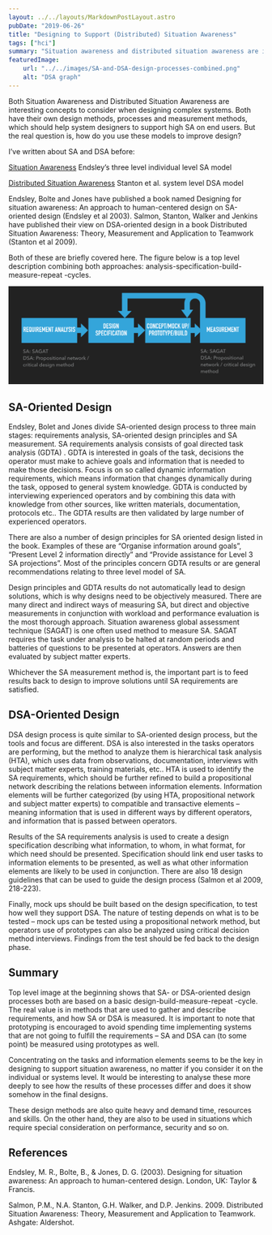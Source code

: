 ```yaml
---
layout: ../../layouts/MarkdownPostLayout.astro
pubDate: "2019-06-26"
title: "Designing to Support (Distributed) Situation Awareness"
tags: ["hci"]
summary: "Situation awareness and distributed situation awareness are interesting concepts, but how does it map to the real world? How can we as designers take the concept and use it to guide our designs, to support rather than hinder the situation awareness of the end users?"
featuredImage: 
    url: "../../images/SA-and-DSA-design-processes-combined.png"
    alt: "DSA graph"
---
```

Both Situation Awareness and Distributed Situation Awareness are interesting concepts to consider when designing complex systems. Both have their own design methods, processes and measurement methods, which should help system designers to support high SA on end users. But the real question is, how do you use these models to improve design?

I’ve written about SA and DSA before:

[Situation Awareness](/writings/situation-awareness)
Endsley’s three level individual level SA model

[Distributed Situation Awareness](/writings/distributed-situation-awareness-dsa)
Stanton et al. system level DSA model

Endsley, Bolte and Jones have published a book named Designing for situation awareness: An approach to human-centered design on SA-oriented design (Endsley et al 2003). Salmon, Stanton, Walker and Jenkins have published their view on DSA-oriented design in a book Distributed Situation Awareness: Theory, Measurement and Application to Teamwork (Stanton et al 2009).

Both of these are briefly covered here. The figure below is a top level description combining both approaches: analysis-specification-build-measure-repeat -cycles.

![Top-level description combining results from SA-oriented design and DSA-oriented de-sign, derived from Endsley et al (2003) and Salmon et al (2009)](../../images/SA-and-DSA-design-processes-combined.png)

## SA-Oriented Design

Endsley, Bolet and Jones divide SA-oriented design process to three main stages: requirements analysis, SA-oriented design principles and SA measurement. SA requirements analysis consists of goal directed task analysis (GDTA) . GDTA is interested in goals of the task, decisions the operator must make to achieve goals and information that is needed to make those decisions. Focus is on so called dynamic information requirements, which means information that changes dynamically during the task, opposed to general system knowledge. GDTA is conducted by interviewing experienced operators and by combining this data with knowledge from other sources, like written materials, documentation, protocols etc.. The GDTA results are then validated by large number of experienced operators.

There are also a number of design principles for SA oriented design listed in the book. Examples of these are “Organise information around goals”, “Present Level 2 information directly” and “Provide assistance for Level 3 SA projections”. Most of the principles concern GDTA results or are general recommendations relating to three level model of SA.

Design principles and GDTA results do not automatically lead to design solutions, which is why designs need to be objectively measured. There are many direct and indirect ways of measuring SA, but direct and objective measurements in conjunction with workload and performance evaluation is the most thorough approach. Situation awareness global assessment technique (SAGAT) is one often used method to measure SA. SAGAT requires the task under analysis to be halted at random periods and batteries of questions to be presented at operators. Answers are then evaluated by subject matter experts.

Whichever the SA measurement method is, the important part is to feed results back to design to improve solutions until SA requirements are satisfied.

## DSA-Oriented Design

DSA design process is quite similar to SA-oriented design process, but the tools and focus are different. DSA is also interested in the tasks operators are performing, but the method to analyze them is hierarchical task analysis (HTA), which uses data from observations, documentation, interviews with subject matter experts, training materials, etc.. HTA is used to identify the SA requirements, which should be further refined to build a propositional network describing the relations between information elements. Information elements will be further categorized (by using HTA, propositional network and subject matter experts) to compatible and transactive elements – meaning information that is used in different ways by different operators, and information that is passed between operators.

Results of the SA requirements analysis is used to create a design specification describing what information, to whom, in what format, for which need should be presented. Specification should link end user tasks to information elements to be presented, as well as what other information elements are likely to be used in conjunction. There are also 18 design guidelines that can be used to guide the design process (Salmon et al 2009, 218-223).

Finally, mock ups should be built based on the design specification, to test how well they support DSA. The nature of testing depends on what is to be tested – mock ups can be tested using a propositional network method, but operators use of prototypes can also be analyzed using critical decision method interviews. Findings from the test should be fed back to the design phase.

## Summary

Top level image at the beginning shows that SA- or DSA-oriented design processes both are based on a basic design-build-measure-repeat -cycle. The real value is in methods that are used to gather and describe requirements, and how SA or DSA is measured. It is important to note that prototyping is encouraged to avoid spending time implementing systems that are not going to fulfill the requirements – SA and DSA can (to some point) be measured using prototypes as well.

Concentrating on the tasks and information elements seems to be the key in designing to support situation awareness, no matter if you consider it on the individual or systems level. It would be interesting to analyse these more deeply to see how the results of these processes differ and does it show somehow in the final designs.

These design methods are also quite heavy and demand time, resources and skills. On the other hand, they are also to be used in situations which require special consideration on performance, security and so on.

## References

Endsley, M. R., Bolte, B., & Jones, D. G. (2003). Designing for situation awareness: An approach to human-centered design. London, UK: Taylor & Francis.

Salmon, P.M., N.A. Stanton, G.H. Walker, and D.P. Jenkins. 2009. Distributed Situation Awareness: Theory, Measurement and Application to Teamwork. Ashgate: Aldershot.